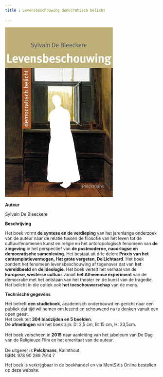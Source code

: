 ```yaml
---
title : Levensbeschouwing democratisch belicht

---
```



![](./LBS.jpg)

**Auteur**

Sylvain De Bleeckere

**Beschrijving**

Het boek vormt **de syntese en de verdieping** van het jarenlange onderzoek van de auteur naar de relatie
tussen de filosofie van het leven tot de cultuurfenomenen kunst en religie en het antoropologisch fenomeen
 van **de zingeving** in het perspectief van **de postmoderne, naoorlogse en democratische samenleving**. 
Het bestaat uit drie delen: **Praxis van het contemplatievermogen, Het grote vergeten, De Lichtaard**. 
Het boek zondert het fenomeen levensbeschouwing af tegenover dat van **het wereldbeeld** en **de Ideologie**. 
Het boek vertelt het verhaal van de **Europese, westerse cultuur** vanuit **het Atheeense experiment** van de democratie met het ontstaan van het theater
en de kunst van de tragedie. Het belicht in die optiek ook **het toeschouwerschap** van de mens. 


**Technische gegevens**

Het betreft **een studieboek**, academisch onderbouwd en gericht
naar een publiek dat tijd wil nemen om lezend en schouwend na te denken vanuit een open geest.<br>
Het boek telt **304 bladzijden en 5 beelden**.<br> 
De **afmetingen** van het boek zijn: D: 2,5 cm, B: 15 cm, H: 23,5cm.<br>  
Het boek verscheen in **2015** naar aanleidng van het jubeleum van De Dag van de Religieuze Film en het emeritaat 
van de auteur.<br>  
De uitgever is **Pelckmans**, Kalmthout.<br>
ISBN: 978 90 289 7914 7<br>

Het boek is verkrijgbaar in de boekhandel en via Men(S)tis [Online bestellen](/shop/) op deze website.